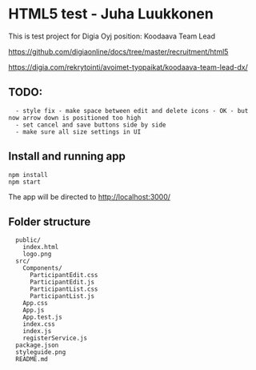 # HTML5 test - Juha Luukkonen

This is test project for Digia Oyj position: Koodaava Team Lead

https://github.com/digiaonline/docs/tree/master/recruitment/html5

https://digia.com/rekrytointi/avoimet-tyopaikat/koodaava-team-lead-dx/

## TODO: 
      - style fix - make space between edit and delete icons - OK - but now arrow down is positioned too high
      - set cancel and save buttons side by side
      - make sure all size settings in UI

## Install and running app
```
npm install 
npm start
```
The app will be directed to [http://localhost:3000/](http://localhost:3000/)

## Folder structure
```
  public/
    index.html
    logo.png
  src/
    Components/
      ParticipantEdit.css
      ParticipantEdit.js
      ParticipantList.css
      ParticipantList.js
    App.css
    App.js
    App.test.js
    index.css
    index.js
    registerService.js
  package.json
  styleguide.png
  README.md
```
